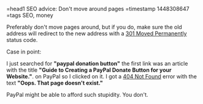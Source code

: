 =head1 SEO advice: Don't move around pages
=timestamp 1448308647
=tags SEO, money



Preferably don't move pages around, but if you do, make sure the old address will redirect to the new address with a
<a href="https://en.wikipedia.org/wiki/HTTP_301">301 Moved Permanently</a> status code.



Case in point:

I just searched for <b>"paypal donation button"</b> the first link was an article with the title
<b>"Guide to Creating a PayPal Donate Button for your Website."</b>.
on PayPal so I clicked on it. I got a
<a href="https://en.wikipedia.org/wiki/HTTP_404">404 Not Found</a> error with the text
<b>"Oops. That page doesn't exist."</b>

PayPal might be able to afford such stupidity. You don't.

